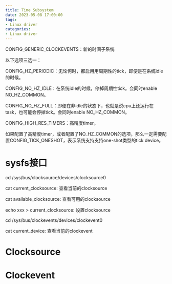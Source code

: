 ```yaml
---
title: Time Subsystem
date: 2023-05-08 17:00:00
tags:
- Linux driver
categories:
- Linux driver
---
```


CONFIG_GENERIC_CLOCKEVENTS：新的时间子系统

以下选项三选一：

CONFIG_HZ_PERIODIC：无论何时，都启用用周期性的tick，即便是在系统idle的时候。

CONFIG_NO_HZ_IDLE：在系统idle的时候，停掉周期性tick。会同时enable NO_HZ_COMMON。

CONFIG_NO_HZ_FULL：即便在非idle的状态下，也就是说cpu上还运行在task，也可能会停掉tick。会同时enable NO_HZ_COMMON。

CONFIG_HIGH_RES_TIMERS：高精度timer。

如果配置了高精度timer，或者配置了NO_HZ_COMMON的选项，那么一定需要配置CONFIG_TICK_ONESHOT，表示系统支持支持one-shot类型的tick device。

# sysfs接口

cd /sys/bus/clocksource/devices/clocksource0

cat current_clocksource: 查看当前的clocksource

cat available_clocksource: 查看可用的clocksource

echo xxx > current_clocksource: 设置clocksource

cd /sys/bus/clockevents/devices/clockevent0

cat current_device: 查看当前的clockevent

# Clocksource

# Clockevent
